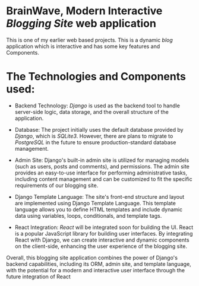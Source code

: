 # BrainWave, Modern Interactive *Blogging Site* web application 

This is one of my earlier web based projects. This is a dynamic *blog* application which is interactive and has some key features and Components.

#  The Technologies and Components used:

* Backend Technology: *Django* is used as the backend tool to handle server-side logic, data storage, and the overall structure of the application.

* Database: The project initially uses the default database provided by *Django*, which is *SQLite3*. However, there are plans to migrate to *PostgreSQL* in the future to ensure production-standard database management.

* Admin Site: Django's built-in admin site is utilized for managing models (such as users, posts and comments), and permissions. The admin site provides an easy-to-use interface for performing administrative tasks, including content management and can be customized to fit the specific requirements of our blogging site.

* Django Template Language: The site's front-end structure and layout are implemented using Django Template Language. This template language allows you to define HTML templates and include dynamic data using variables, loops, conditionals, and template tags.

* React Integration: *React* will be integrated soon for building the UI. React is a popular JavaScript library for building user interfaces. By integrating React with Django, we can create interactive and dynamic components on the client-side, enhancing the user experience of the blogging site.

Overall, this blogging site application combines the power of Django's backend capabilities, including its ORM, admin site, and template language, with the potential for a modern and interactive user interface through the future integration of React
